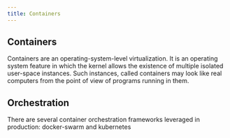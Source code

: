 ```yaml
---
title: Containers
---
```

## Containers

Containers are an operating-system-level virtualization. It is an operating system feature in which the kernel allows the existence of multiple isolated user-space instances. Such instances, called containers may look like real computers from the point of view of programs running in them.


## Orchestration

There are several container orchestration frameworks leveraged in production: docker-swarm and kubernetes
